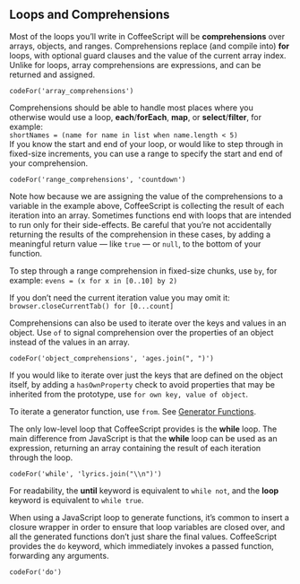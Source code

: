 ## Loops and Comprehensions

Most of the loops you’ll write in CoffeeScript will be **comprehensions** over arrays, objects, and ranges. Comprehensions replace (and compile into) **for** loops, with optional guard clauses and the value of the current array index. Unlike for loops, array comprehensions are expressions, and can be returned and assigned.

```
codeFor('array_comprehensions')
```

Comprehensions should be able to handle most places where you otherwise would use a loop, **each**/**forEach**, **map**, or **select**/**filter**, for example:<br>
`shortNames = (name for name in list when name.length < 5)`<br>
If you know the start and end of your loop, or would like to step through in fixed-size increments, you can use a range to specify the start and end of your comprehension.

```
codeFor('range_comprehensions', 'countdown')
```

Note how because we are assigning the value of the comprehensions to a variable in the example above, CoffeeScript is collecting the result of each iteration into an array. Sometimes functions end with loops that are intended to run only for their side-effects. Be careful that you’re not accidentally returning the results of the comprehension in these cases, by adding a meaningful return value — like `true` — or `null`, to the bottom of your function.

To step through a range comprehension in fixed-size chunks, use `by`, for example:
`evens = (x for x in [0..10] by 2)`

If you don’t need the current iteration value you may omit it:
`browser.closeCurrentTab() for [0...count]`

Comprehensions can also be used to iterate over the keys and values in an object. Use `of` to signal comprehension over the properties of an object instead of the values in an array.

```
codeFor('object_comprehensions', 'ages.join(", ")')
```

If you would like to iterate over just the keys that are defined on the object itself, by adding a `hasOwnProperty` check to avoid properties that may be inherited from the prototype, use `for own key, value of object`.

To iterate a generator function, use `from`. See [Generator Functions](#generator-iteration).

The only low-level loop that CoffeeScript provides is the **while** loop. The main difference from JavaScript is that the **while** loop can be used as an expression, returning an array containing the result of each iteration through the loop.

```
codeFor('while', 'lyrics.join("\\n")')
```

For readability, the **until** keyword is equivalent to `while not`, and the **loop** keyword is equivalent to `while true`.

When using a JavaScript loop to generate functions, it’s common to insert a closure wrapper in order to ensure that loop variables are closed over, and all the generated functions don’t just share the final values. CoffeeScript provides the `do` keyword, which immediately invokes a passed function, forwarding any arguments.

```
codeFor('do')
```
